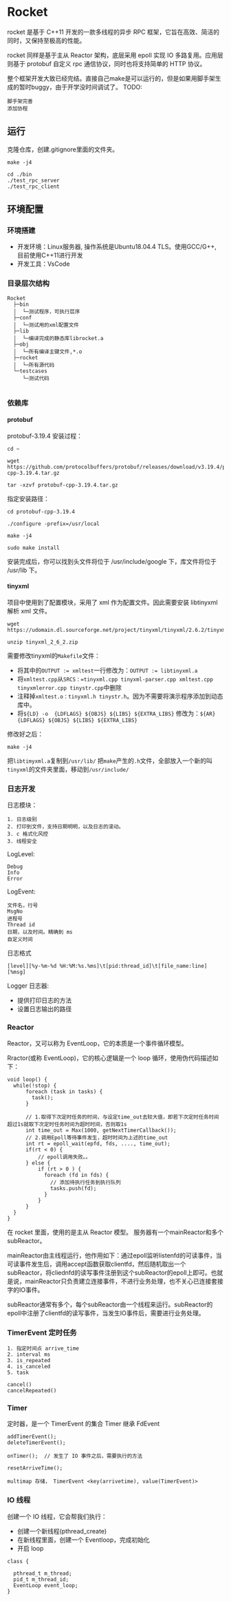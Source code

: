# Rocket

rocket 是基于 C++11 开发的一款多线程的异步 RPC 框架，它旨在高效、简洁的同时，又保持至极高的性能。

rocket 同样是基于主从 Reactor 架构，底层采用 epoll 实现 IO 多路复用。应用层则基于 protobuf 自定义 rpc 通信协议，同时也将支持简单的 HTTP 协议。

整个框架开发大致已经完结。直接自己make是可以运行的，但是如果用脚手架生成的暂时buggy，由于开学没时间调试了。
TODO:
```
脚手架完善
添加协程
```
## 运行
克隆仓库，创建.gitignore里面的文件夹。
```
make -j4

cd ./bin
./test_rpc_server
./test_rpc_client
```


## 环境配置
### 环境搭建
* 开发环境：Linux服务器, 操作系统是Ubuntu18.04.4 TLS。使用GCC/G++, 目前使用C++11进行开发
* 开发工具：VsCode
### 目录层次结构
```
Rocket
  ├─bin         
  │  └─测试程序，可执行层序
  ├─conf        
  │  └─测试用的xml配置文件
  ├─lib         
  │  └─编译完成的静态库librocket.a
  ├─obj         
  │  └─所有编译主键文件,*.o
  ├─rocket      
  │  └─所有源代码
  └─testcases   
     └─测试代码
    
```
### 依赖库
#### protobuf
protobuf-3.19.4
安装过程：
```
cd ~

wget https://github.com/protocolbuffers/protobuf/releases/download/v3.19.4/protobuf-cpp-3.19.4.tar.gz

tar -xzvf protobuf-cpp-3.19.4.tar.gz
```
指定安装路径：
```
cd protobuf-cpp-3.19.4

./configure -prefix=/usr/local

make -j4 

sudo make install
```
安装完成后，你可以找到头文件将位于 /usr/include/google 下，库文件将位于 /usr/lib 下。

#### tinyxml
项目中使用到了配置模块，采用了 xml 作为配置文件。因此需要安装 libtinyxml 解析 xml 文件。
```
wget https://udomain.dl.sourceforge.net/project/tinyxml/tinyxml/2.6.2/tinyxml_2_6_2.zip

unzip tinyxml_2_6_2.zip
```

需要修改tinyxml的`Makefile`文件：
* 将其中的`OUTPUT := xmltest`一行修改为：`OUTPUT := libtinyxml.a`
* 将`xmltest.cpp`从`SRCS：=tinyxml.cpp tinyxml-parser.cpp xmltest.cpp tinyxmlerror.cpp tinystr.cpp`中删除
* 注释掉`xmltest.o：tinyxml.h tinystr.h`。因为不需要将演示程序添加到动态库中。
* 将`${LD} -o 
{LDFLAGS} ${OBJS} ${LIBS} ${EXTRA_LIBS}` 修改为：`${AR} 
{LDFLAGS} ${OBJS} ${LIBS} ${EXTRA_LIBS}`


修改好之后：
```
make -j4
```

把`libtimyxml.a`复制到`/usr/lib/`
把`make`产生的`.h`文件，全部放入一个新的叫`tinyxml`的文件夹里面，移动到`/usr/include/`


### 日志开发
日志模块：
```
1. 日志级别
2. 打印到文件，支持日期明明，以及日志的滚动。
3. c 格式化风控
3. 线程安全
```

LogLevel:
```
Debug
Info
Error
```

LogEvent:
```
文件名，行号
MsgNo
进程号
Thread id
日期，以及时间。精确到 ms
自定义时间
```

日志格式
```
[level][%y-%m-%d %H:%M:%s.%ms]\t[pid:thread_id]\t[file_name:line][%msg]
```

Logger 日志器:
* 提供打印日志的方法 
* 设置日志输出的路径

### Reactor
Reactor，又可以称为 EventLoop，它的本质是一个事件循环模型。

Rractor(或称 EventLoop)，它的核心逻辑是一个 loop 循环，使用伪代码描述如下：
```
void loop() {
  while(!stop) {
      foreach (task in tasks) {
        task();
      }

      // 1.取得下次定时任务的时间，与设定time_out去较大值，即若下次定时任务时间超过1s就取下次定时任务时间为超时时间，否则取1s
      int time_out = Max(1000, getNextTimerCallback());
      // 2.调用Epoll等待事件发生，超时时间为上述的time_out
      int rt = epoll_wait(epfd, fds, ...., time_out); 
      if(rt < 0) {
          // epoll调用失败。。
      } else {
          if (rt > 0 ) {
            foreach (fd in fds) {
              // 添加待执行任务到执行队列
              tasks.push(fd);
            }
          }
      } 
  }
}
```

在 rocket 里面，使用的是主从 Reactor 模型。
服务器有一个mainReactor和多个subReactor。

mainReactor由主线程运行，他作用如下：通过epoll监听listenfd的可读事件，当可读事件发生后，调用accept函数获取clientfd，然后随机取出一个subReactor，将cliednfd的读写事件注册到这个subReactor的epoll上即可。也就是说，mainReactor只负责建立连接事件，不进行业务处理，也不关心已连接套接字的IO事件。

subReactor通常有多个，每个subReactor由一个线程来运行。subReactor的epoll中注册了clientfd的读写事件，当发生IO事件后，需要进行业务处理。

### TimerEvent 定时任务
```
1. 指定时间点 arrive_time
2. interval ms
3. is_repeated
4. is_canceled
5. task

cancel()
cancelRepeated()
```

### Timer
定时器，是一个 TimerEvent 的集合
Timer 继承 FdEvent
```
addTimerEvent();
deleteTimerEvent();

onTimer();  // 发生了 IO 事件之后，需要执行的方法

resetArriveTime();

multimap 存储， TimerEvent <key(arrivetime), value(TimerEvent)>
```

### IO 线程
创建一个 IO 线程，它会帮我们执行：
* 创建一个新线程(pthread_create)
* 在新线程里面，创建一个 Eventloop，完成初始化
* 开启 loop
```
class {

  pthread_t m_thread;
  pid_t m_thread_id;
  EventLoop event_loop;
}
```

